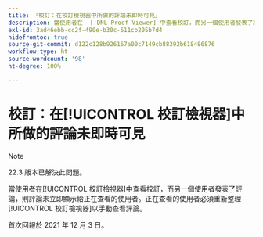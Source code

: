 ```yaml
---
title: 「校訂：在校訂檢視器中所做的評論未即時可見」
description: 當使用者在  [!DNL Proof Viewer] 中查看校訂，而另一個使用者發表了評論，則評論未立即顯示給正在查看的使用者。
exl-id: 3ad46ebb-cc2f-490e-b30c-611cb205b7d4
hidefromtoc: true
source-git-commit: d122c128b926167a00c7149cb88392b618486876
workflow-type: ht
source-wordcount: '98'
ht-degree: 100%

---
```


# 校訂：在[!UICONTROL 校訂檢視器]中所做的評論未即時可見

>[!NOTE]
>
>22.3 版本已解決此問題。

當使用者在[!UICONTROL 校訂檢視器]中查看校訂，而另一個使用者發表了評論，則評論未立即顯示給正在查看的使用者。正在查看的使用者必須重新整理[!UICONTROL 校訂檢視器]以手動查看評論。

首次回報於 2021 年 12 月 3 日。

